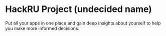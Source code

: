 # HackRU Project (undecided name)

Put all your apps in one place and gain deep insights about yourself to help you make more informed decisions.

